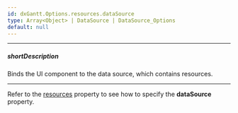 ```yaml
---
id: dxGantt.Options.resources.dataSource
type: Array<Object> | DataSource | DataSource_Options
default: null
---
```

---
##### shortDescription
Binds the UI component to the data source, which contains resources.

---

Refer to the [resources](/api-reference/10%20UI%20Components/dxGantt/1%20Configuration/resources '/Documentation/ApiReference/UI_Components/dxGantt/Configuration/resources/') property to see how to specify the **dataSource** property.